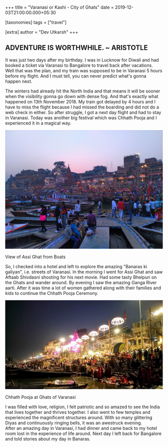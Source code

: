 +++
title = "Varanasi or Kashi - City of Ghats"
date = 2019-12-03T21:00:00.000+05:30

[taxonomies]
tags = ["travel"]

[extra]
author = "Dev Utkarsh"
+++

ADVENTURE IS WORTHWHILE. ~ ARISTOTLE
------------------------------------

It was just two days after my birthday. I was in Lucknow for Diwali and had booked a ticket via Varanasi to Bangalore to travel back after vacations. Well that was the plan, and my train was supposed to be in Varanasi 5 hours before my flight. And I must tell, you can never predict what's gonna happen next.

The winters had already hit the North India and that means it will be sooner when the visibility gonna go down with dense fog. And that's exactly what happened on 13th November 2018. My train got delayed by 4 hours and I have to miss the flight because I had missed the boarding and did not do a web check in either. So after struggle, I got a next day flight and had to stay in Varanasi. Today was another big festival which was Chhath Pooja and I experienced it in a magical way.  
  

![varanasi](../assets/images/travel/varanasi.jpeg)

View of Assi Ghat from Boats

So, I checked into a hotel and left to explore the amazing "Banaras ki galiyan", i.e. streets of Varanasi. In the morning I went for Assi Ghat and saw Aftaab Shivdasni shooting for his next movie. Had some tasty Bhelpuri on the Ghats and wander around. By evening I saw the amazing Ganga River aarti. After it was time a lot of women gathered along with their families and kids to continue the Chhath Pooja Ceremony.  
  

![chath-puja](../assets/images/travel/chath-puja.jpeg)

Chhath Pooja at Ghats of Varanasi

I was filled with love, religion, I felt patriotic and so amazed to see the India that lives together and thrives together. I also went to few temples and experienced the magnificent structures around. With so many glittering Diyas and continuously ringing bells, it was an awestruck evening.  
After an amazing day in Varanasi, I had dinner and came back to my hotel room lost in the experience of life around. Next day I left back for Bangalore and told stories about my day in Banaras.